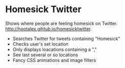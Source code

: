 # Homesick Twitter

Shows where people are feeling homesick on Twitter. http://hootalex.gihtub.io/homesicktwitter.

 * Searches Twitter for tweets containing "Homesick"
 * Checks user's set location
 * Only displays loacations containing a ","
 * See last several or so locations
 * Fancy CSS animations and image filters
